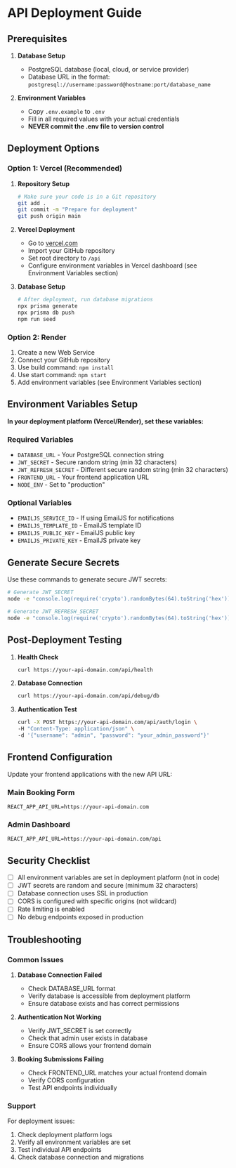 # API Deployment Guide

## Prerequisites

1. **Database Setup**
   - PostgreSQL database (local, cloud, or service provider)
   - Database URL in the format: `postgresql://username:password@hostname:port/database_name`

2. **Environment Variables**
   - Copy `.env.example` to `.env`
   - Fill in all required values with your actual credentials
   - **NEVER commit the .env file to version control**

## Deployment Options

### Option 1: Vercel (Recommended)

1. **Repository Setup**
   ```bash
   # Make sure your code is in a Git repository
   git add .
   git commit -m "Prepare for deployment"
   git push origin main
   ```

2. **Vercel Deployment**
   - Go to [vercel.com](https://vercel.com)
   - Import your GitHub repository
   - Set root directory to `/api`
   - Configure environment variables in Vercel dashboard (see Environment Variables section)

3. **Database Setup**
   ```bash
   # After deployment, run database migrations
   npx prisma generate
   npx prisma db push
   npm run seed
   ```

### Option 2: Render

1. Create a new Web Service
2. Connect your GitHub repository
3. Use build command: `npm install`
4. Use start command: `npm start`
5. Add environment variables (see Environment Variables section)

## Environment Variables Setup

**In your deployment platform (Vercel/Render), set these variables:**

### Required Variables
- `DATABASE_URL` - Your PostgreSQL connection string
- `JWT_SECRET` - Secure random string (min 32 characters)
- `JWT_REFRESH_SECRET` - Different secure random string (min 32 characters)
- `FRONTEND_URL` - Your frontend application URL
- `NODE_ENV` - Set to "production"

### Optional Variables
- `EMAILJS_SERVICE_ID` - If using EmailJS for notifications
- `EMAILJS_TEMPLATE_ID` - EmailJS template ID
- `EMAILJS_PUBLIC_KEY` - EmailJS public key
- `EMAILJS_PRIVATE_KEY` - EmailJS private key

## Generate Secure Secrets

Use these commands to generate secure JWT secrets:

```bash
# Generate JWT_SECRET
node -e "console.log(require('crypto').randomBytes(64).toString('hex'))"

# Generate JWT_REFRESH_SECRET  
node -e "console.log(require('crypto').randomBytes(64).toString('hex'))"
```

## Post-Deployment Testing

1. **Health Check**
   ```bash
   curl https://your-api-domain.com/api/health
   ```

2. **Database Connection**
   ```bash
   curl https://your-api-domain.com/api/debug/db
   ```

3. **Authentication Test**
   ```bash
   curl -X POST https://your-api-domain.com/api/auth/login \
   -H "Content-Type: application/json" \
   -d '{"username": "admin", "password": "your_admin_password"}'
   ```

## Frontend Configuration

Update your frontend applications with the new API URL:

### Main Booking Form
```env
REACT_APP_API_URL=https://your-api-domain.com
```

### Admin Dashboard
```env
REACT_APP_API_URL=https://your-api-domain.com/api
```

## Security Checklist

- [ ] All environment variables are set in deployment platform (not in code)
- [ ] JWT secrets are random and secure (minimum 32 characters)
- [ ] Database connection uses SSL in production
- [ ] CORS is configured with specific origins (not wildcard)
- [ ] Rate limiting is enabled
- [ ] No debug endpoints exposed in production

## Troubleshooting

### Common Issues

1. **Database Connection Failed**
   - Check DATABASE_URL format
   - Verify database is accessible from deployment platform
   - Ensure database exists and has correct permissions

2. **Authentication Not Working**
   - Verify JWT_SECRET is set correctly
   - Check that admin user exists in database
   - Ensure CORS allows your frontend domain

3. **Booking Submissions Failing**
   - Check FRONTEND_URL matches your actual frontend domain
   - Verify CORS configuration
   - Test API endpoints individually

### Support

For deployment issues:
1. Check deployment platform logs
2. Verify all environment variables are set
3. Test individual API endpoints
4. Check database connection and migrations